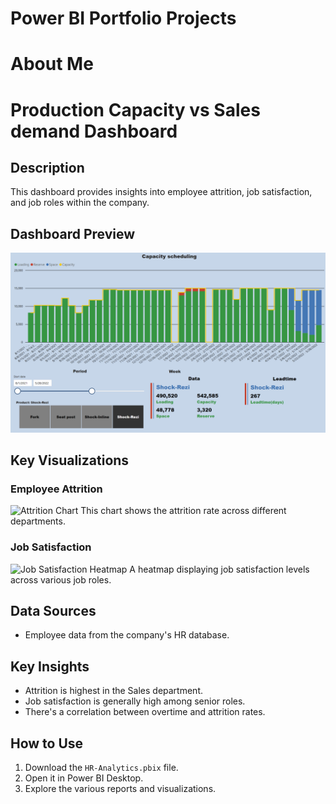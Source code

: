 # Power BI Portfolio Projects

# About Me

# Production Capacity vs Sales demand Dashboard

## Description
This dashboard provides insights into employee attrition, job satisfaction, and job roles within the company.

## Dashboard Preview
![Capacity Scheduling Dashboard Overview](Capacity_Scheduling.png)

## Key Visualizations

### Employee Attrition
![Attrition Chart](./images/attrition-chart.png)
This chart shows the attrition rate across different departments.

### Job Satisfaction
![Job Satisfaction Heatmap](./images/job-satisfaction-heatmap.png)
A heatmap displaying job satisfaction levels across various job roles.

## Data Sources
- Employee data from the company's HR database.

## Key Insights
- Attrition is highest in the Sales department.
- Job satisfaction is generally high among senior roles.
- There's a correlation between overtime and attrition rates.

## How to Use
1. Download the `HR-Analytics.pbix` file.
2. Open it in Power BI Desktop.
3. Explore the various reports and visualizations.
